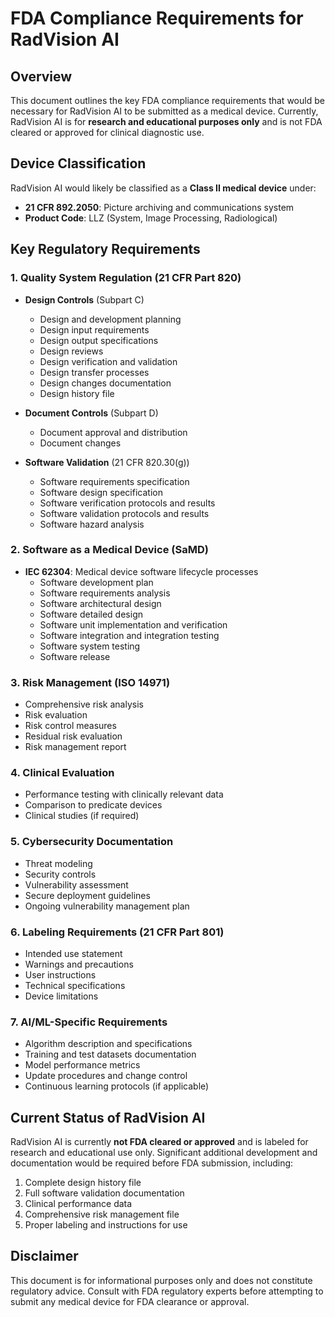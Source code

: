 
# FDA Compliance Requirements for RadVision AI

## Overview

This document outlines the key FDA compliance requirements that would be necessary for RadVision AI to be submitted as a medical device. Currently, RadVision AI is for **research and educational purposes only** and is not FDA cleared or approved for clinical diagnostic use.

## Device Classification

RadVision AI would likely be classified as a **Class II medical device** under:
- **21 CFR 892.2050**: Picture archiving and communications system
- **Product Code**: LLZ (System, Image Processing, Radiological)

## Key Regulatory Requirements

### 1. Quality System Regulation (21 CFR Part 820)

- **Design Controls** (Subpart C)
  - Design and development planning
  - Design input requirements
  - Design output specifications
  - Design reviews
  - Design verification and validation
  - Design transfer processes
  - Design changes documentation
  - Design history file

- **Document Controls** (Subpart D)
  - Document approval and distribution
  - Document changes

- **Software Validation** (21 CFR 820.30(g))
  - Software requirements specification
  - Software design specification
  - Software verification protocols and results
  - Software validation protocols and results
  - Software hazard analysis

### 2. Software as a Medical Device (SaMD)

- **IEC 62304**: Medical device software lifecycle processes
  - Software development plan
  - Software requirements analysis
  - Software architectural design
  - Software detailed design
  - Software unit implementation and verification
  - Software integration and integration testing
  - Software system testing
  - Software release

### 3. Risk Management (ISO 14971)

- Comprehensive risk analysis
- Risk evaluation
- Risk control measures
- Residual risk evaluation
- Risk management report

### 4. Clinical Evaluation

- Performance testing with clinically relevant data
- Comparison to predicate devices
- Clinical studies (if required)

### 5. Cybersecurity Documentation

- Threat modeling
- Security controls
- Vulnerability assessment
- Secure deployment guidelines
- Ongoing vulnerability management plan

### 6. Labeling Requirements (21 CFR Part 801)

- Intended use statement
- Warnings and precautions
- User instructions
- Technical specifications
- Device limitations

### 7. AI/ML-Specific Requirements

- Algorithm description and specifications
- Training and test datasets documentation
- Model performance metrics
- Update procedures and change control
- Continuous learning protocols (if applicable)

## Current Status of RadVision AI

RadVision AI is currently **not FDA cleared or approved** and is labeled for research and educational use only. Significant additional development and documentation would be required before FDA submission, including:

1. Complete design history file
2. Full software validation documentation
3. Clinical performance data
4. Comprehensive risk management file
5. Proper labeling and instructions for use

## Disclaimer

This document is for informational purposes only and does not constitute regulatory advice. Consult with FDA regulatory experts before attempting to submit any medical device for FDA clearance or approval.

